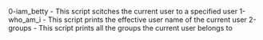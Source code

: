 0-iam_betty - This script scitches the current user to a specified user
1-who_am_i - This script prints the effective user name of the current user
2-groups - This script prints all the groups the current user belongs to
